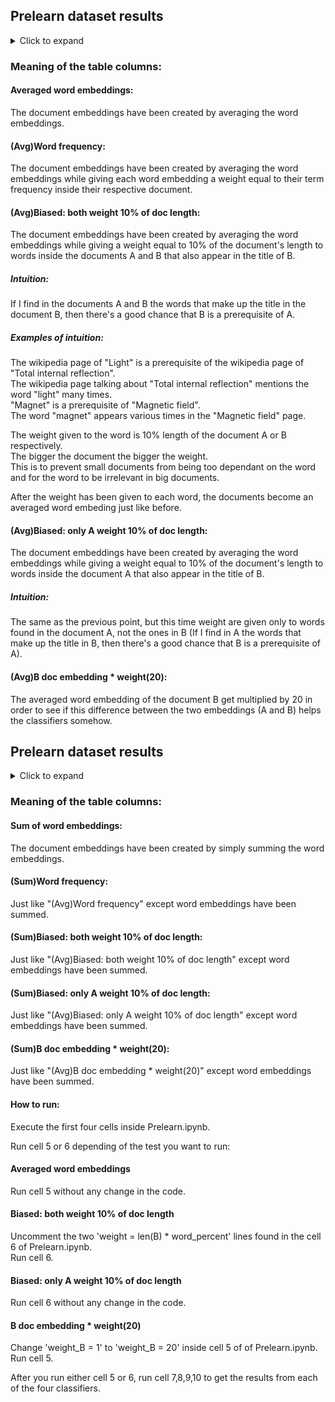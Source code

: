 ## Prelearn dataset results
<details><summary>Click to expand</summary>
<table>
    <tr>
        <td><b><a href="https://fasttext.cc/docs/en/pretrained-vectors.html">Fasttext</a></b></td>
        <td><b>Averaged word embeddings</b></td>
        <td><b>(Avg)Word frequency</b></td>
        <td><b>(Avg)Biased: both weight 10% of doc length</b></td>
        <td><b>(Avg)Biased: only A weight 10% of doc length</b></td>
        <td><b>(Avg)B doc embedding * weight(20)</b></td>
    </tr>
    <tr>
        <td><b>Logistic Regression</b></td>
        <td>Accuracy:0.851820 <br> Precision:0.849057 <br> Recall:0.212264 <br> F1:0.339623</td>
        <td>Accuracy:0.820491 <br> Precision:0.000000 <br> Recall:0.000000 <br> F1:0.000000</td>
        <td>Accuracy:0.902625 <br> Precision:0.774011 <br> Recall:0.646226 <br> F1:0.704370</td>
        <td>Accuracy:0.849280 <br> Precision:0.702381 <br> Recall:0.278302 <br> F1:0.398649</td>
        <td>Accuracy:0.905165 <br> Precision:0.804878 <br> Recall:0.622642 <br> F1:0.702128</td>
    </tr>
    <tr>
        <td><b>Linear SVM <br> C = 500</b></td>
        <td>Accuracy:0.922100 <br> Precision:0.815789 <br> Recall:0.731132 <br> F1:0.771144</td>
        <td>Accuracy:0.845893 <br> Precision:0.812500 <br> Recall:0.183962 <br> F1:0.300000</td>
        <td>Accuracy:0.899238 <br> Precision:0.683794 <br> Recall:0.816038 <br> F1:0.744086</td>
        <td>Accuracy:0.906012 <br> Precision:0.720524 <br> Recall:0.778302 <br> F1:0.748299</td>
        <td>Accuracy:0.924640 <br> Precision:0.855491 <br> Recall:0.698113 <br> F1:0.768831</td>
    </tr>
    <tr>
        <td><b>RBF SVM <br> C = 500 <br> gamma = 10</b></td>
        <td>Accuracy:0.910246 <br> Precision:0.773196 <br> Recall:0.707547 <br> F1:0.738916</td>
        <td>Accuracy:0.869602 <br> Precision:0.822222 <br> Recall:0.349057 <br> F1:0.490066</td>
        <td>Accuracy:0.878916 <br> Precision:0.810811 <br> Recall:0.424528 <br> F1:0.557276</td>
        <td>Accuracy:0.887384 <br> Precision:0.811024 <br> Recall:0.485849 <br> F1:0.607670</td>
        <td>Accuracy:0.906859 <br> Precision:0.814815 <br> Recall:0.622642 <br> F1:0.705882</td>
    </tr>
    <tr>
        <td><b>Random Forest</b></td>
        <td>Accuracy:0.925487 <br> Precision:0.892405 <br> Recall:0.665094 <br> F1:0.762162</td>
        <td>Accuracy:0.921253 <br> Precision:0.878981 <br> Recall:0.650943 <br> F1:0.747967</td>
        <td>Accuracy:0.920406 <br> Precision:0.797980 <br> Recall:0.745283 <br> F1:0.770732</td>
        <td>Accuracy:0.916173 <br> Precision:0.786802 <br> Recall:0.731132 <br> F1:0.757946</td>
        <td>Accuracy:0.927180 <br> Precision:0.893750 <br> Recall:0.674528 <br> F1:0.768817</td>
    </tr>
</table>
</details>
  
### Meaning of the table columns:

#### Averaged word embeddings:
The document embeddings have been created by averaging the word embeddings.

#### (Avg)Word frequency:
The document embeddings have been created by averaging the word embeddings while giving each word embedding a weight equal to their term frequency inside their respective document.

#### (Avg)Biased: both weight 10% of doc length:
The document embeddings have been created by averaging the word embeddings while giving a weight equal to 10% of the document's length to words inside the documents A and B that also appear in the title of B.

##### Intuition:
If I find in the documents A and B the words that make up the title in the document B, then there's a good chance that B is a prerequisite of A.  

##### Examples of intuition:  
The wikipedia page of "Light" is a prerequisite of the wikipedia page of "Total internal reflection".  
The wikipedia page talking about "Total internal reflection" mentions the word "light" many times.  
"Magnet" is a prerequisite of "Magnetic field".   
The word "magnet" appears various times in the "Magnetic field" page.  

The weight given to the word is 10% length of the document A or B respectively.  
The bigger the document the bigger the weight.  
This is to prevent small documents from being too dependant on the word and for the word to be irrelevant in big documents.  

After the weight has been given to each word, the documents become an averaged word embeding just like before.


#### (Avg)Biased: only A weight 10% of doc length:
The document embeddings have been created by averaging the word embeddings while giving a weight equal to 10% of the document's length to words inside the document A  that also appear in the title of B.

##### Intuition:
The same as the previous point, but this time weight are given only to words found in the document A, not the ones in B
(If I find in A the words that make up the title in B, then there's a good chance that B is a prerequisite of A).  

#### (Avg)B doc embedding * weight(20):
The averaged word embedding of the document B get multiplied by 20 in order to see if this difference between the two embeddings (A and B) helps the classifiers somehow.

## Prelearn dataset results
<details><summary>Click to expand</summary>
<table>
    <tr>
        <td><b><a href="https://fasttext.cc/docs/en/pretrained-vectors.html">Fasttext</a></b></td>
        <td><b>Averaged word embeddings</b></td>
        <td><b>(Sum)Word frequency</b></td>
        <td><b>(Sum)Biased: both weight 10% of doc length</b></td>
        <td><b>(Sum)Biased: only A weight 10% of doc length</b></td>
        <td><b>(Sum)B doc embedding * weight(20)</b></td>
    </tr>
    <tr>
        <td><b>Logistic Regression</b></td>
        <td>Accuracy:0.911939 <br> Precision:0.752336 <br> Recall:0.759434 <br> F1:0.755869</td>
        <td>Accuracy:0.917019 <br> Precision:0.806452 <br> Recall:0.707547 <br> F1:0.753769</td>
        <td>Accuracy:0.902625 <br> Precision:0.715556 <br> Recall:0.759434 <br> F1:0.736842</td>
        <td>Accuracy:0.894157 <br> Precision:0.682008 <br> Recall:0.768868 <br> F1:0.722838</td>
        <td>Accuracy:0.923793 <br> Precision:0.801980 <br> Recall:0.764151 <br> F1:0.782609</td>
    </tr>
    <tr>
        <td><b>Linear SVM <br> C = 500</b></td>
        <td>Accuracy:0.884843 <br> Precision:0.787879 <br> Recall:0.490566 <br> F1:0.604651</td>
        <td>Accuracy:0.857748 <br> Precision:0.600917 <br> Recall:0.617925 <br> F1:0.609302</td>
        <td>Accuracy:0.840813 <br> Precision:0.544776 <br> Recall:0.688679 <br> F1:0.608333</td>
        <td>Accuracy:0.868755 <br> Precision:0.647668 <br> Recall:0.589623 <br> F1:0.617284</td>
        <td>Accuracy:0.892464 <br> Precision:0.692308 <br> Recall:0.721698 <br> F1:0.706697</td>
    </tr>
    <tr>
        <td><b>RBF SVM <br> C = 500 <br> gamma = 10</b></td>
        <td>Accuracy:0.835732 <br> Precision:0.950000 <br> Recall:0.089623 <br> F1:0.163793</td>
        <td>Accuracy:0.835732 <br> Precision:0.950000 <br> Recall:0.089623 <br> F1:0.163793</td>
        <td>Accuracy:0.835732 <br> Precision:0.950000 <br> Recall:0.089623 <br> F1:0.163793</td>
        <td>Accuracy:0.835732 <br> Precision:0.950000 <br> Recall:0.089623 <br> F1:0.163793</td>
        <td>Accuracy:0.835732 <br> Precision:0.950000 <br> Recall:0.089623 <br> F1:0.163793</td>
    </tr>
    <tr>
        <td><b>Random Forest</b></td>
        <td>Accuracy:0.930567 <br> Precision:0.891566 <br> Recall:0.698113 <br> F1:0.783069</td>
        <td>Accuracy:0.922100 <br> Precision:0.861446 <br> Recall:0.674528 <br> F1:0.756614</td>
        <td>Accuracy:0.915326 <br> Precision:0.791667 <br> Recall:0.716981 <br> F1:0.752475</td>
        <td>Accuracy:0.915326 <br> Precision:0.791667 <br> Recall:0.716981 <br> F1:0.752475</td>
        <td>Accuracy:0.922100 <br> Precision:0.870370 <br> Recall:0.665094 <br> F1:0.754011</td>
    </tr>
</table>
</details>

### Meaning of the table columns:

#### Sum of word embeddings:
The document embeddings have been created by simply summing the word embeddings.

#### (Sum)Word frequency:
Just like "(Avg)Word frequency" except word embeddings have been summed.

#### (Sum)Biased: both weight 10% of doc length:
Just like "(Avg)Biased: both weight 10% of doc length" except word embeddings have been summed.

#### (Sum)Biased: only A weight 10% of doc length:
Just like "(Avg)Biased: only A weight 10% of doc length" except word embeddings have been summed.

#### (Sum)B doc embedding * weight(20):
Just like "(Avg)B doc embedding * weight(20)" except word embeddings have been summed.



#### How to run:
Execute the first four cells inside Prelearn.ipynb.

Run cell 5 or 6 depending of the test you want to run:  
#### Averaged word embeddings  
Run cell 5 without any change in the code.  
#### Biased: both weight 10% of doc length  
Uncomment the two 'weight = len(B) * word_percent' lines found in the cell 6 of Prelearn.ipynb.  
Run cell 6.  
#### Biased: only A weight 10% of doc length
Run cell 6 without any change in the code.  
#### B doc embedding * weight(20)
Change 'weight_B = 1' to 'weight_B = 20' inside cell 5 of of Prelearn.ipynb.  
Run cell 5.

After you run either cell 5 or 6, run cell 7,8,9,10 to get the results from each of the four classifiers.




